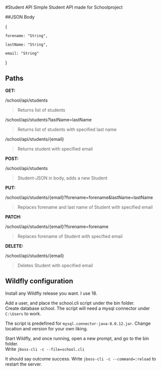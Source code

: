 #Student API
Simple Student API made for Schoolproject

##JSON Body

{

    forename: "String",
    
    lastName: "String",
    
    email: "String"
}
## Paths

**GET:**


/school/api/students 
>Returns list of students

/school/api/students?lastName=lastName 
>Returns list of students with specified last name

/school/api/students/{email}
>Returns student with specified email

**POST:**

/school/api/students
>Student-JSON in body, adds a new Student

**PUT:**

/school/api/students/{email}?forename=forename&lastName=lastName
>Replaces forename and last name of Student with specified email

**PATCH:**

/school/api/students/{email}?forename=forename
>Replaces forename of Student with specified email

**DELETE:**

/school/api/students/{email}
>Deletes Student with specified email

## Wildfly configuration

Install any Wildfly release you want. I use 18.

Add a user, and place the school.cli script under the bin folder.<br>
Create database school. The script will need a mysql connector under `C:\Users`
to work. 

The script is predefined for `mysql.connector-java-8.0.12.jar`. Change location and version for your own liking.

Start Wildfly, and once running, open a new prompt, and go to the bin folder.<br>
Write `jboss-cli -c --file=school.cli`

It should say outcome success. Write `jboss-cli -c --command=:reload` to restart the server.



 